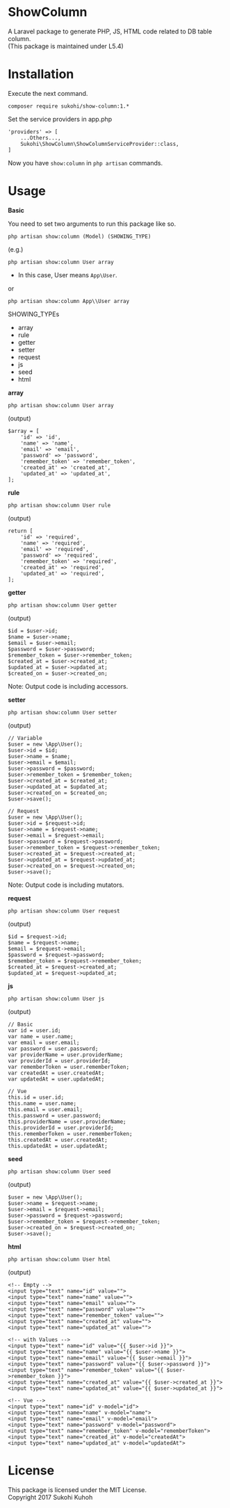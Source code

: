 # ShowColumn
A Laravel package to generate PHP, JS, HTML code related to DB table column.  
(This package is maintained under L5.4)

# Installation

Execute the next command.

    composer require sukohi/show-column:1.*

Set the service providers in app.php

    'providers' => [
        ...Others...,
        Sukohi\ShowColumn\ShowColumnServiceProvider::class,
    ]

Now you have `show:column` in `php artisan` commands.

# Usage

**Basic**

You need to set two arguments to run this package like so.

    php artisan show:column (Model) (SHOWING_TYPE)
    
(e.g.)

    php artisan show:column User array

* In this case, User means `App\User`.

or 

    php artisan show:column App\\User array
    
SHOWING_TYPEs

* array
* rule
* getter
* setter
* request
* js
* seed
* html

**array**

    php artisan show:column User array
    
(output)

    $array = [
        'id' => 'id',
        'name' => 'name',
        'email' => 'email',
        'password' => 'password',
        'remember_token' => 'remember_token',
        'created_at' => 'created_at',
        'updated_at' => 'updated_at',
    ];

**rule**

    php artisan show:column User rule
    
(output)

    return [
        'id' => 'required',
        'name' => 'required',
        'email' => 'required',
        'password' => 'required',
        'remember_token' => 'required',
        'created_at' => 'required',
        'updated_at' => 'required',
    ];


**getter**

    php artisan show:column User getter
    
(output)

    $id = $user->id;
    $name = $user->name;
    $email = $user->email;
    $password = $user->password;
    $remember_token = $user->remember_token;
    $created_at = $user->created_at;
    $updated_at = $user->updated_at;
    $created_on = $user->created_on;

Note: Output code is including accessors.

**setter**

    php artisan show:column User setter
    
(output)

    // Variable
    $user = new \App\User();
    $user->id = $id;
    $user->name = $name;
    $user->email = $email;
    $user->password = $password;
    $user->remember_token = $remember_token;
    $user->created_at = $created_at;
    $user->updated_at = $updated_at;
    $user->created_on = $created_on;
    $user->save();
    
    // Request
    $user = new \App\User();
    $user->id = $request->id;
    $user->name = $request->name;
    $user->email = $request->email;
    $user->password = $request->password;
    $user->remember_token = $request->remember_token;
    $user->created_at = $request->created_at;
    $user->updated_at = $request->updated_at;
    $user->created_on = $request->created_on;
    $user->save();

Note: Output code is including mutators.

**request**

    php artisan show:column User request
    
(output)

    $id = $request->id;
    $name = $request->name;
    $email = $request->email;
    $password = $request->password;
    $remember_token = $request->remember_token;
    $created_at = $request->created_at;
    $updated_at = $request->updated_at;

**js**

    php artisan show:column User js
    
(output)

    // Basic
    var id = user.id;
    var name = user.name;
    var email = user.email;
    var password = user.password;
    var providerName = user.providerName;
    var providerId = user.providerId;
    var rememberToken = user.rememberToken;
    var createdAt = user.createdAt;
    var updatedAt = user.updatedAt;
    
    // Vue
    this.id = user.id;
    this.name = user.name;
    this.email = user.email;
    this.password = user.password;
    this.providerName = user.providerName;
    this.providerId = user.providerId;
    this.rememberToken = user.rememberToken;
    this.createdAt = user.createdAt;
    this.updatedAt = user.updatedAt;

**seed**

    php artisan show:column User seed

(output)

    $user = new \App\User();
    $user->name = $request->name;
    $user->email = $request->email;
    $user->password = $request->password;
    $user->remember_token = $request->remember_token;
    $user->created_on = $request->created_on;
    $user->save();


**html**

    php artisan show:column User html
    
(output)

    <!-- Empty -->
    <input type="text" name="id" value="">
    <input type="text" name="name" value="">
    <input type="text" name="email" value="">
    <input type="text" name="password" value="">
    <input type="text" name="remember_token" value="">
    <input type="text" name="created_at" value="">
    <input type="text" name="updated_at" value="">
    
    <!-- with Values -->
    <input type="text" name="id" value="{{ $user->id }}">
    <input type="text" name="name" value="{{ $user->name }}">
    <input type="text" name="email" value="{{ $user->email }}">
    <input type="text" name="password" value="{{ $user->password }}">
    <input type="text" name="remember_token" value="{{ $user->remember_token }}">
    <input type="text" name="created_at" value="{{ $user->created_at }}">
    <input type="text" name="updated_at" value="{{ $user->updated_at }}">
    
    <!-- Vue -->
    <input type="text" name="id" v-model="id">
    <input type="text" name="name" v-model="name">
    <input type="text" name="email" v-model="email">
    <input type="text" name="password" v-model="password">
    <input type="text" name="remember_token" v-model="rememberToken">
    <input type="text" name="created_at" v-model="createdAt">
    <input type="text" name="updated_at" v-model="updatedAt">

# License

This package is licensed under the MIT License.  
Copyright 2017 Sukohi Kuhoh